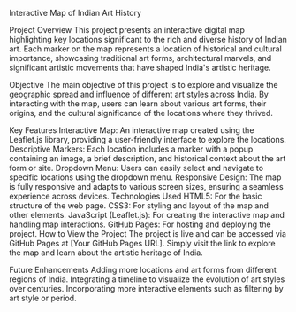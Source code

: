 Interactive Map of Indian Art History

Project Overview
This project presents an interactive digital map highlighting key locations significant to the rich and diverse history of Indian art. Each marker on the map represents a location of historical and cultural importance, showcasing traditional art forms, architectural marvels, and significant artistic movements that have shaped India's artistic heritage.

Objective
The main objective of this project is to explore and visualize the geographic spread and influence of different art styles across India. By interacting with the map, users can learn about various art forms, their origins, and the cultural significance of the locations where they thrived.

Key Features
Interactive Map: An interactive map created using the Leaflet.js library, providing a user-friendly interface to explore the locations.
Descriptive Markers: Each location includes a marker with a popup containing an image, a brief description, and historical context about the art form or site.
Dropdown Menu: Users can easily select and navigate to specific locations using the dropdown menu.
Responsive Design: The map is fully responsive and adapts to various screen sizes, ensuring a seamless experience across devices.
Technologies Used
HTML5: For the basic structure of the web page.
CSS3: For styling and layout of the map and other elements.
JavaScript (Leaflet.js): For creating the interactive map and handling map interactions.
GitHub Pages: For hosting and deploying the project.
How to View the Project
The project is live and can be accessed via GitHub Pages at [Your GitHub Pages URL]. Simply visit the link to explore the map and learn about the artistic heritage of India.

Future Enhancements
Adding more locations and art forms from different regions of India.
Integrating a timeline to visualize the evolution of art styles over centuries.
Incorporating more interactive elements such as filtering by art style or period.
